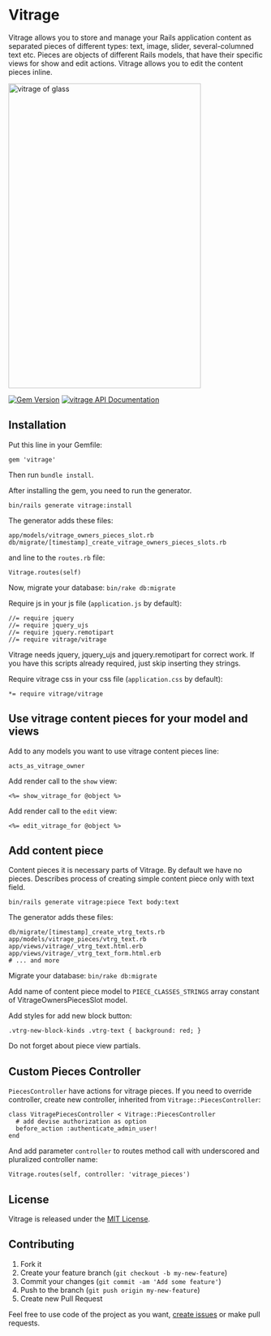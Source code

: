 Vitrage
=======

Vitrage allows you to store and manage your Rails application content as separated pieces of different types: text, image, slider, several-columned text etc. Pieces are objects of different Rails models, that have their specific views for show and edit actions. Vitrage allows you to edit the content pieces inline.

<img src="http://www.vitroart.ru/upload/information_system_35/4/2/2/item_422/information_items_1242584051.jpg" alt="vitrage of glass" height="600" width="379">

[![Gem Version](https://badge.fury.io/rb/vitrage.svg)](http://badge.fury.io/rb/vitrage)
[![vitrage API Documentation](https://www.omniref.com/ruby/gems/vitrage.png)](https://www.omniref.com/ruby/gems/vitrage)

Installation
------------

Put this line in your Gemfile:

    gem 'vitrage'

Then run `bundle install`.

After installing the gem, you need to run the generator.

    bin/rails generate vitrage:install

The generator adds these files:

    app/models/vitrage_owners_pieces_slot.rb
    db/migrate/[timestamp]_create_vitrage_owners_pieces_slots.rb

and line to the `routes.rb` file:

    Vitrage.routes(self)

Now, migrate your database: `bin/rake db:migrate`

Require js in your js file (`application.js` by default):

    //= require jquery
    //= require jquery_ujs
    //= require jquery.remotipart
    //= require vitrage/vitrage

Vitrage needs jquery, jquery_ujs and jquery.remotipart for correct work.
If you have this scripts already required, just skip inserting they strings.

Require vitrage css in your css file (`application.css` by default):

    *= require vitrage/vitrage


Use vitrage content pieces for your model and views
---------------------------------------------------

Add to any models you want to use vitrage content pieces line:

    acts_as_vitrage_owner

Add render call to the `show` view:

    <%= show_vitrage_for @object %>

Add render call to the `edit` view:

    <%= edit_vitrage_for @object %>


Add content piece
-----------------

Content pieces it is necessary parts of Vitrage. By default we have no pieces.
Describes process of creating simple content piece only with text field.

    bin/rails generate vitrage:piece Text body:text

The generator adds these files:

    db/migrate/[timestamp]_create_vtrg_texts.rb
    app/models/vitrage_pieces/vtrg_text.rb
    app/views/vitrage/_vtrg_text.html.erb
    app/views/vitrage/_vtrg_text_form.html.erb
    # ... and more

Migrate your database: `bin/rake db:migrate`

Add name of content piece model to `PIECE_CLASSES_STRINGS` array constant
of VitrageOwnersPiecesSlot model.

Add styles for add new block button:

    .vtrg-new-block-kinds .vtrg-text { background: red; }

Do not forget about piece view partials.


Custom Pieces Controller
------------------------

`PiecesController` have actions for vitrage pieces.
If you need to override controller, create new controller, inherited from `Vitrage::PiecesController`:

    class VitragePiecesController < Vitrage::PiecesController
      # add devise authorization as option
      before_action :authenticate_admin_user!
    end

And add parameter `controller` to routes method call with underscored and pluralized controller name:

    Vitrage.routes(self, controller: 'vitrage_pieces')



License
-------
Vitrage is released under the [MIT License](MIT-LICENSE).


Contributing
------------

1. Fork it
2. Create your feature branch (`git checkout -b my-new-feature`)
3. Commit your changes (`git commit -am 'Add some feature'`)
4. Push to the branch (`git push origin my-new-feature`)
5. Create new Pull Request


Feel free to use code of the project as you want, [create issues](https://github.com/dymio/vitrage/issues) or make pull requests.
